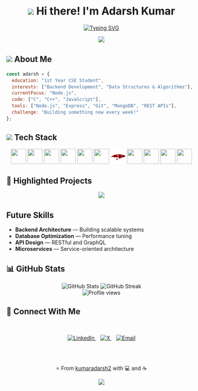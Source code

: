 <div align="center">
  
# <img src="https://media.giphy.com/media/hvRJCLFzcasrR4ia7z/giphy.gif" width="30px"/> Hi there! I'm Adarsh Kumar

[![Typing SVG](https://readme-typing-svg.herokuapp.com?font=Fira+Code&pause=1000&color=36BCF7&center=true&vCenter=true&width=435&lines=First-Year+CSE+Student;Backend+Developer+in+Making;DSA+Enthusiast;Always+Learning)](https://git.io/typing-svg)

<img src="https://media.giphy.com/media/M9gbBd9nbDrOTu1Mqx/giphy.gif" width="100"/>

</div>

## <img src="https://media.giphy.com/media/VgCDAzcKvsR6OM0uWg/giphy.gif" width="50"> About Me 

```javascript
const adarsh = {
  education: "1st Year CSE Student",
  interests: ["Backend Development", "Data Structures & Algorithms"],
  currentFocus: "Node.js",
  code: ["C", "C++", "JavaScript"],
  tools: ["Node.js", "Express", "Git", "MongoDB", "REST APIs"],
  challenge: "Building something new every week!"
};
```

## <img src="https://media.giphy.com/media/WUlplcMpOCEmTGBtBW/giphy.gif" width="40"> Tech Stack  

<p align="center">
  <img src="https://cdn.jsdelivr.net/gh/devicons/devicon/icons/c/c-original.svg" width="40" height="40"/>
  <img src="https://cdn.jsdelivr.net/gh/devicons/devicon/icons/cplusplus/cplusplus-original.svg" width="40" height="40"/>
  <img src="https://cdn.jsdelivr.net/gh/devicons/devicon/icons/javascript/javascript-original.svg" width="40" height="40"/>
  <img src="https://cdn.jsdelivr.net/gh/devicons/devicon/icons/nodejs/nodejs-original.svg" width="40" height="40"/>
  <img src="https://cdn.jsdelivr.net/gh/devicons/devicon/icons/express/express-original.svg" width="40" height="40"/>
  <img src="https://cdn.jsdelivr.net/gh/devicons/devicon/icons/mongodb/mongodb-original.svg" width="40" height="40"/>
  <img src="https://raw.githubusercontent.com/github/explore/80688e429a7d4ef2fca1e82350fe8e3517d3494d/topics/mongoose/mongoose.png" width="40" height="40"/>
  <img src="https://cdn.jsdelivr.net/gh/devicons/devicon/icons/git/git-original.svg" width="40" height="40"/>
  <img src="https://cdn.jsdelivr.net/gh/devicons/devicon/icons/github/github-original.svg" width="40" height="40"/>
  <img src="https://www.vectorlogo.zone/logos/getpostman/getpostman-icon.svg" width="40" height="40"/>
  <img src="https://cdn.jsdelivr.net/gh/devicons/devicon/icons/linux/linux-original.svg" width="40" height="40"/>
</p>

## 📌 Highlighted Projects

<div align="center">
  <a href="https://github.com/kumaradarsh2/news-app">
    <img src="https://github-readme-stats.vercel.app/api/pin/?username=kumaradarsh2&repo=news-app&theme=tokyonight" />
  </a>
</div>

<!---
### 📰 News Application
> Built an intelligent news aggregator with real-time updates and AI-driven content curation

* Leveraged news APIs to fetch current events
* Integrated AI for personalized article recommendations
* Created responsive UI for seamless experience across devices

--->


##  Future Skills 

-  **Backend Architecture** — Building scalable systems
-  **Database Optimization** — Performance tuning
-  **API Design** — RESTful and GraphQL
-  **Microservices** — Service-oriented architecture


## 📊 GitHub Stats

<div align="center">
  <img src="https://github-readme-stats.vercel.app/api?username=kumaradarsh2&show_icons=true&theme=radical" alt="GitHub Stats" />
  <img src="https://github-readme-streak-stats.herokuapp.com/?user=kumaradarsh2&theme=radical" alt="GitHub Streak" />
</div>

<div align="center">
  <img src="https://komarev.com/ghpvc/?username=kumaradarsh2&color=blueviolet&style=flat-square" alt="Profile views" />
</div>


## 🔗 Connect With Me

<br>

<p align="center">
  <a href="https://linkedin.com/in/kumaradarsh2">
    <img src="https://img.shields.io/badge/LinkedIn-0077B5?style=for-the-badge&logo=linkedin&logoColor=white" alt="LinkedIn"/>
  </a>
  &nbsp;&nbsp;
  <a href="https://twitter.com/kumar_adarsh2">
    <img src="https://img.shields.io/badge/X-000000?style=for-the-badge&logo=x&logoColor=white" alt="X"/>
  </a>
  &nbsp;&nbsp;
  <a href="mailto:adarshkr241@gmail.com">
    <img src="https://img.shields.io/badge/Email-D14836?style=for-the-badge&logo=gmail&logoColor=white" alt="Email"/>
  </a>
</p>

<br>
<br>

<p align="center">
  ⭐️ From <a href="https://github.com/kumaradarsh2">kumaradarsh2</a> with 💻 and ☕
</p>

<p align="center">
  <img src="https://media.giphy.com/media/7j2hfyeVcDtf2/giphy.gif" width="180" />
</p>
